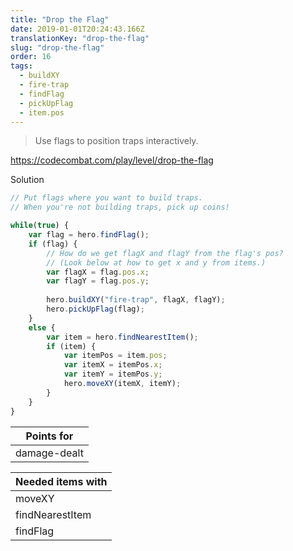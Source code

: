 ```yaml
---
title: "Drop the Flag"
date: 2019-01-01T20:24:43.166Z
translationKey: "drop-the-flag"
slug: "drop-the-flag"
order: 16
tags:
  - buildXY
  - fire-trap
  - findFlag
  - pickUpFlag
  - item.pos
---
```


> Use flags to position traps interactively.

https://codecombat.com/play/level/drop-the-flag

Solution

```javascript
// Put flags where you want to build traps.
// When you're not building traps, pick up coins!

while(true) {
    var flag = hero.findFlag();
    if (flag) {
        // How do we get flagX and flagY from the flag's pos?
        // (Look below at how to get x and y from items.)
        var flagX = flag.pos.x;
        var flagY = flag.pos.y;        
        
        hero.buildXY("fire-trap", flagX, flagY);
        hero.pickUpFlag(flag);
    }
    else {
        var item = hero.findNearestItem();
        if (item) {
            var itemPos = item.pos;
            var itemX = itemPos.x;
            var itemY = itemPos.y;
            hero.moveXY(itemX, itemY);
        }
    }
}

```

Points for |
--- |
damage-dealt |

Needed items with |
--- |
moveXY |
findNearestItem |
findFlag |


